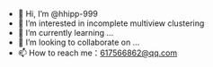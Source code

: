 - 👋 Hi, I’m @hhipp-999
- 👀 I’m interested in incomplete multiview clustering
- 🌱 I’m currently learning ...
- 💞️ I’m looking to collaborate on ...
- 📫 How to reach me：617566862@qq.com

<!---
hhipp-999/hhipp-999 is a ✨ special ✨ repository because its `README.md` (this file) appears on your GitHub profile.
You can click the Preview link to take a look at your changes.
--->
